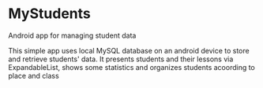 # MyStudents
Android app for managing student data 

This simple app uses local MySQL database on an android device to store and retrieve students' data. It presents students and their lessons via ExpandableList, shows some statistics and organizes students acoording to place and class
